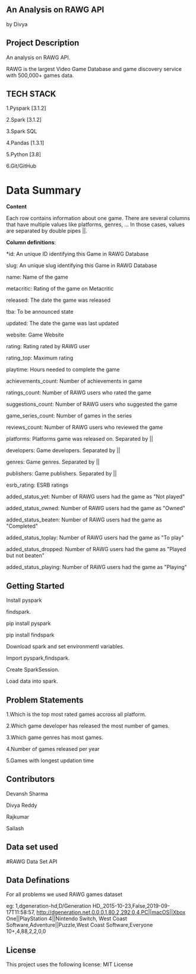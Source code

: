 ## An Analysis on RAWG API

by Divya

## Project Description

An analysis on RAWG API.

RAWG is the largest Video Game Database and game discovery service with 500,000+ games data.

## TECH STACK

1.Pyspark [3.1.2]

2.Spark [3.1.2]

3.Spark SQL

4.Pandas [1.3.1]

5.Python [3.8]

6.Git/GitHub 


# Data Summary

**Content**

Each row contains information about one game. There are several columns that have multiple values like platforms, genres, … In those cases, values are separated by double pipes ||.

**Column definitions**:

*id: An unique ID identifying this Game in RAWG Database

slug: An unique slug identifying this Game in RAWG Database

name: Name of the game

metacritic: Rating of the game on Metacritic

released: The date the game was released

tba: To be announced state

updated: The date the game was last updated

website: Game Website

rating: Rating rated by RAWG user

rating_top: Maximum rating

playtime: Hours needed to complete the game

achievements_count: Number of achievements in game

ratings_count: Number of RAWG users who rated the game

suggestions_count: Number of RAWG users who suggested the game

game_series_count: Number of games in the series

reviews_count: Number of RAWG users who reviewed the game

platforms: Platforms game was released on. Separated by ||

developers: Game developers. Separated by ||

genres: Game genres. Separated by ||

publishers: Game publishers. Separated by ||

esrb_rating: ESRB ratings

added_status_yet: Number of RAWG users had the game as "Not played"

added_status_owned: Number of RAWG users had the game as "Owned"

added_status_beaten: Number of RAWG users had the game as "Completed"

added_status_toplay: Number of RAWG users had the game as "To play"

added_status_dropped: Number of RAWG users had the game as "Played but not beaten"

added_status_playing: Number of RAWG users had the game as "Playing"


## Getting Started

Install pyspark 

findspark.

pip install pyspark

pip install findspark

Download spark and set environmentl variables.

Import pyspark,findspark.

Create SparkSession.

Load data into spark.





## Problem Statements

1.Which is the top most rated games accross all platform.

2.Which game developer has released the most number of games.

3.Which game genres has most games.

4.Number of games released per year

5.Games with longest updation time


## Contributors

Devansh Sharma

Divya Reddy

Rajkumar

Sailash 




## Data set used

#RAWG Data Set API


## Data Definations

 For all problems we used RAWG games dataset

eg: 1,dgeneration-hd,D/Generation HD,,2015-10-23,False,2019-09-17T11:58:57,
http://dgeneration.net,0.0,0,1,80,2,292,0,4,PC||macOS||Xbox One||PlayStation 4||Nintendo Switch,
West Coast Software,Adventure||Puzzle,West Coast Software,Everyone 10+,4,88,2,2,0,0

## License

This project uses the following license: MIT License



